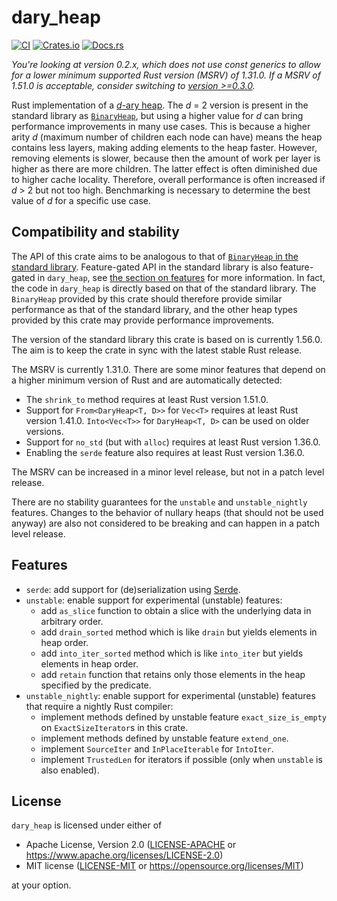 # dary_heap

[![CI](https://github.com/hanmertens/dary_heap/workflows/CI/badge.svg)](https://github.com/hanmertens/dary_heap/actions?query=workflow%3ACI+branch%3Anon-const-generics)
[![Crates.io](https://img.shields.io/crates/v/dary_heap.svg)](https://crates.io/crates/dary_heap)
[![Docs.rs](https://docs.rs/dary_heap/badge.svg?version=0.2)](https://docs.rs/dary_heap/0.2)

*You're looking at version 0.2.x, which does not use const generics to allow for
a lower minimum supported Rust version (MSRV) of 1.31.0. If a MSRV of 1.51.0 is
acceptable, consider switching to [version >=0.3.0][const-generics].*

Rust implementation of a [*d*-ary heap][wiki]. The *d* = 2 version is present in
the standard library as [`BinaryHeap`][std-binaryheap], but using a higher value
for *d* can bring performance improvements in many use cases. This is because a
higher arity *d* (maximum number of children each node can have) means the heap
contains less layers, making adding elements to the heap faster. However,
removing elements is slower, because then the amount of work per layer is higher
as there are more children. The latter effect is often diminished due to higher
cache locality. Therefore, overall performance is often increased if *d* > 2 but
not too high. Benchmarking is necessary to determine the best value of *d* for a
specific use case.

## Compatibility and stability

The API of this crate aims to be analogous to that of [`BinaryHeap` in the
standard library][std-binaryheap]. Feature-gated API in the standard library is
also feature-gated in `dary_heap`, see [the section on features](#features) for
more information. In fact, the code in `dary_heap` is directly based on that of
the standard library. The `BinaryHeap` provided by this crate should therefore
provide similar performance as that of the standard library, and the other heap
types provided by this crate may provide performance improvements.

The version of the standard library this crate is based on is currently 1.56.0.
The aim is to keep the crate in sync with the latest stable Rust release.

The MSRV is currently 1.31.0. There are some minor features that depend on a
higher minimum version of Rust and are automatically detected:

- The `shrink_to` method requires at least Rust version 1.51.0.
- Support for `From<DaryHeap<T, D>>` for `Vec<T>` requires at least Rust version
  1.41.0. `Into<Vec<T>>` for `DaryHeap<T, D>` can be used on older versions.
- Support for `no_std` (but with `alloc`) requires at least Rust version 1.36.0.
- Enabling the `serde` feature also requires at least Rust version 1.36.0.

The MSRV can be increased in a minor level release, but not in a patch level
release.

There are no stability guarantees for the `unstable` and `unstable_nightly`
features. Changes to the behavior of nullary heaps (that should not be used
anyway) are also not considered to be breaking and can happen in a patch level
release.

## Features

- `serde`: add support for (de)serialization using [Serde][serde].
- `unstable`: enable support for experimental (unstable) features:
  - add `as_slice` function to obtain a slice with the underlying data in
    arbitrary order.
  - add `drain_sorted` method which is like `drain` but yields elements in heap
    order.
  - add `into_iter_sorted` method which is like `into_iter` but yields elements
    in heap order.
  - add `retain` function that retains only those elements in the heap specified
    by the predicate.
- `unstable_nightly`: enable support for experimental (unstable) features that
  require a nightly Rust compiler:
  - implement methods defined by unstable feature `exact_size_is_empty` on
    `ExactSizeIterator`s in this crate.
  - implement methods defined by unstable feature `extend_one`.
  - implement `SourceIter` and `InPlaceIterable` for `IntoIter`.
  - implement `TrustedLen` for iterators if possible (only when `unstable` is
    also enabled).

## License

`dary_heap` is licensed under either of

 * Apache License, Version 2.0 ([LICENSE-APACHE](LICENSE-APACHE) or
   https://www.apache.org/licenses/LICENSE-2.0)
 * MIT license ([LICENSE-MIT](LICENSE-MIT) or
   https://opensource.org/licenses/MIT)

at your option.

[const-generics]: https://github.com/hanmertens/dary_heap
[wiki]: https://en.wikipedia.org/wiki/D-ary_heap
[std-binaryheap]: https://doc.rust-lang.org/std/collections/struct.BinaryHeap.html
[serde]: https://serde.rs
